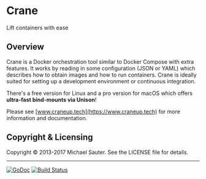 # Crane
Lift containers with ease


## Overview
Crane is a Docker orchestration tool similar to Docker Compose with extra
features. It works by reading in some configuration (JSON or YAML) which
describes how to obtain images and how to run containers. Crane is ideally
suited for setting up a development environment or continuous integration.

There's a free version for Linux and a pro version for macOS which offers
**ultra-fast bind-mounts via Unison**!

Please see [www.craneup.tech](https://www.craneup.tech) for more information
and documentation.

## Copyright & Licensing
Copyright © 2013-2017 Michael Sauter. See the LICENSE file for details.

---

[![GoDoc](https://godoc.org/github.com/michaelsauter/crane?status.png)](https://godoc.org/github.com/michaelsauter/crane)
[![Build Status](https://travis-ci.org/michaelsauter/crane.svg?branch=master)](https://travis-ci.org/michaelsauter/crane)
